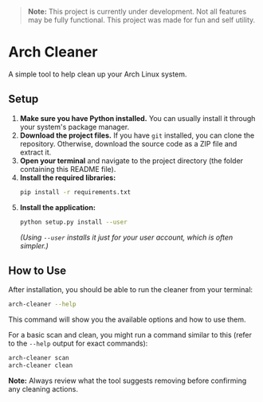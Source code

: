 > **Note:** This project is currently under development. Not all features may be fully functional. This project was made for fun and self utility.

# Arch Cleaner

A simple tool to help clean up your Arch Linux system.

## Setup

1.  **Make sure you have Python installed.** You can usually install it through your system's package manager.
2.  **Download the project files.** If you have `git` installed, you can clone the repository. Otherwise, download the source code as a ZIP file and extract it.
3.  **Open your terminal** and navigate to the project directory (the folder containing this README file).
4.  **Install the required libraries:**
    ```bash
    pip install -r requirements.txt
    ```
5.  **Install the application:**
    ```bash
    python setup.py install --user
    ```
    *(Using `--user` installs it just for your user account, which is often simpler.)*

## How to Use

After installation, you should be able to run the cleaner from your terminal:

```bash
arch-cleaner --help
```

This command will show you the available options and how to use them.

For a basic scan and clean, you might run a command similar to this (refer to the `--help` output for exact commands):

```bash
arch-cleaner scan
arch-cleaner clean
```

**Note:** Always review what the tool suggests removing before confirming any cleaning actions.
